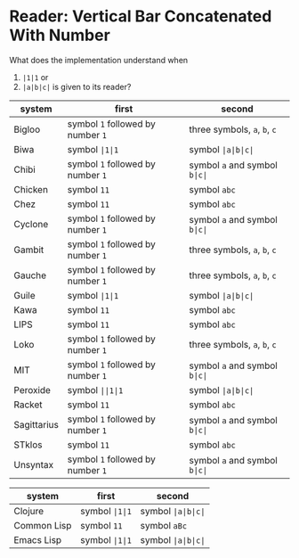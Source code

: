 # Reader: Vertical Bar Concatenated With Number

What does the implementation understand when 
1. `|1|1` or
2.  `|a|b|c|`
is given to its reader?

|system| first | second|
|----|----|----|
|Bigloo      | symbol `1` followed by number `1` | three symbols, `a`, `b`, `c` |
|Biwa        | symbol `\|1\|1` | symbol `\|a\|b\|c\|` |
|Chibi       | symbol `1` followed by number `1` | symbol `a` and symbol `b\|c\|` |
|Chicken     | symbol `11` | symbol `abc` |
|Chez        | symbol `11` | symbol `abc` |
|Cyclone     | symbol `1` followed by number `1` | symbol `a` and symbol `b\|c\|` |
|Gambit      | symbol `1` followed by number `1` | three symbols, `a`, `b`, `c` |
|Gauche      | symbol `1` followed by number `1` | three symbols, `a`, `b`, `c` |
|Guile       | symbol `\|1\|1` | symbol `\|a\|b\|c\|` |
|Kawa        | symbol `11`   | symbol `abc` |
|LIPS        | symbol `11`   | symbol `abc` |
|Loko        | symbol `1` followed by number `1` | three symbols, `a`, `b`, `c` |
|MIT         | symbol `1` followed by number `1` | symbol `a` and symbol `b\|c\|` |
|Peroxide    | symbol `\|\|1\|1` | symbol `\|a\|b\|c\|` |
|Racket      | symbol `11` | symbol `abc` |
|Sagittarius | symbol `1` followed by number `1` | symbol `a` and symbol `b\|c\|` |
|STklos      | symbol `11` | symbol `abc` |
|Unsyntax    | symbol `1` followed by number `1` | symbol `a` and symbol `b\|c\|` |


|system      | first | second |
|----|----|----|
|Clojure     | symbol `\|1\|1` | symbol `\|a\|b\|c\|` |
|Common Lisp | symbol `11`   | symbol `aBc`     |
|Emacs Lisp  | symbol `\|1\|1` | symbol `\|a\|b\|c\|` |
